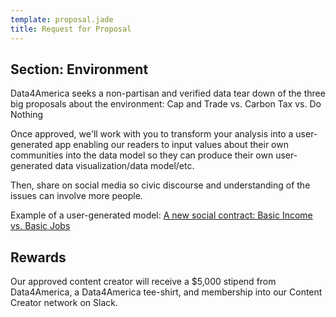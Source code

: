```yaml
---
template: proposal.jade
title: Request for Proposal
---
```


## Section: Environment
Data4America seeks a non-partisan and verified data tear down of the three big proposals about the environment: Cap and Trade vs. Carbon Tax vs. Do Nothing

Once approved, we'll work with you to transform your analysis into a user-generated app enabling our readers to input values about their own communities into the data model so they can produce their own user-generated data visualization/data model/etc. 

Then, share on social media so civic discourse and understanding of the issues can involve more people.

Example of a user-generated model: <a href="/basic-income-basic-job/" target="_blank">A new social contract: Basic Income vs. Basic Jobs</a>

## Rewards
Our approved content creator will receive a $5,000 stipend from Data4America, a Data4America tee-shirt, and membership into our Content Creator network on Slack.  
